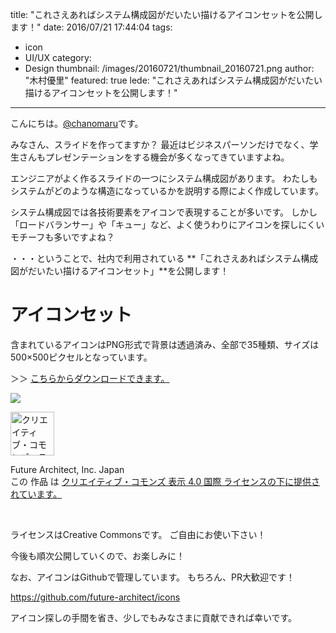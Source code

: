 title: "これさえあればシステム構成図がだいたい描けるアイコンセットを公開します！"
date: 2016/07/21 17:44:04
tags:
  - icon
  - UI/UX
category:
  - Design
thumbnail: /images/20160721/thumbnail_20160721.png
author: "木村優里"
featured: true
lede: "これさえあればシステム構成図がだいたい描けるアイコンセットを公開します！"
---
こんにちは。[@chanomaru](https://github.com/chanomaru)です。

みなさん、スライドを作ってますか？
最近はビジネスパーソンだけでなく、学生さんもプレゼンテーションをする機会が多くなってきていますよね。

エンジニアがよく作るスライドの一つにシステム構成図があります。
わたしもシステムがどのような構造になっているかを説明する際によく作成しています。

システム構成図では各技術要素をアイコンで表現することが多いです。
しかし「ロードバランサー」や「キュー」など、よく使うわりにアイコンを探しにくいモチーフも多いですよね？

・・・ということで、社内で利用されている
**「これさえあればシステム構成図がだいたい描けるアイコンセット」**を公開します！

# アイコンセット

含まれているアイコンはPNG形式で背景は透過済み、全部で35種類、サイズは500×500ピクセルとなっています。

＞＞ <a href="https://github.com/future-architect/icons/releases/download/v_1.0.0/icons-v_1.0.0.zip" download>こちらからダウンロードできます。</a>

<img src="/images/20160721/photo_20160721_01.png">

<a rel="license" href="http://creativecommons.org/licenses/by/4.0/"><img alt="クリエイティブ・コモンズ・ライセンス" style="border-width:0;width:70px" src="https://i.creativecommons.org/l/by/4.0/88x31.png" /></a><div> Future Architect, Inc. Japan</div>この 作品 は <a rel="license" href="http://creativecommons.org/licenses/by/4.0/">クリエイティブ・コモンズ 表示 4.0 国際 ライセンスの下に提供されています。</a>

<br />

ライセンスはCreative Commonsです。
ご自由にお使い下さい！



今後も順次公開していくので、お楽しみに！

なお、アイコンはGithubで管理しています。
もちろん、PR大歓迎です！

https://github.com/future-architect/icons

アイコン探しの手間を省き、少しでもみなさまに貢献できれば幸いです。
